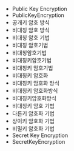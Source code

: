 - Public Key Encryption
- PublicKeyEncryption
- 공개키 암호 방식
- 비대칭 암호 방식
- 비대칭 암호 기법
- 비대칭 암호기법
- 비대칭암호기법
- 비대칭키암호기법
- 비대칭키 암호기법
- 비대칭키 암호화
- 비대칭키 암호화 방식
- 비대칭키 암호화방식
- 비대칭키암호화방식
- 비대칭키 암호 기법
- 다른키 암호화 기법
- 상이키 암호화 기법
- 비밀키 암호화 기법
- Secret Key Encryption
- SecretKeyEncryption